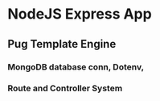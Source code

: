 # NodeJS Express App
## Pug Template Engine
### MongoDB database conn, Dotenv,
### Route and Controller System
